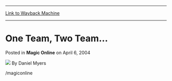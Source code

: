 
---
[Link to Wayback Machine](https://web.archive.org/web/20220122022246/https://magic.wizards.com/en/articles/archive/magic-online/one-team-two-team%E2%80%A6-2004-04-06)

[_metadata_:author]:- "Daniel Myers"
[_metadata_:description]:- "/magiconline"
[_metadata_:generator]:- "Drupal 7 (http://drupal.org)"
[_metadata_:node]:- "623966"
[_metadata_:publish_date]:- "2004-04-06"
[_metadata_:source]:- "div-main-content"
[_metadata_:title]:- "One Team, Two Team…"
[_metadata_:wayback_capture_timestamp]:- "2022-01-22 02:22:46"
[_metadata_:wayback_raw_url]:- "https://web.archive.org/web/20220122022246id_/https://magic.wizards.com/en/articles/archive/magic-online/one-team-two-team%E2%80%A6-2004-04-06"
[_metadata_:wayback_url]:- "https://magic.wizards.com/en/articles/archive/magic-online/one-team-two-team%E2%80%A6-2004-04-06"
---


One Team, Two Team…
===================



 Posted in **Magic Online**
 on April 6, 2004 






![](https://media.magic.wizards.com/styles/auth_small/public/generic-avatar-150_265.png)
By Daniel Myers











/magiconline





